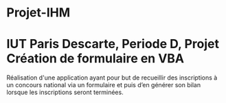 # Projet-IHM
# IUT Paris Descarte, Periode D, Projet Création de formulaire en VBA

Réalisation d'une application ayant pour but de recueillir des inscriptions à un concours national via un formulaire et puis d’en générer son bilan lorsque les inscriptions seront terminées. 
